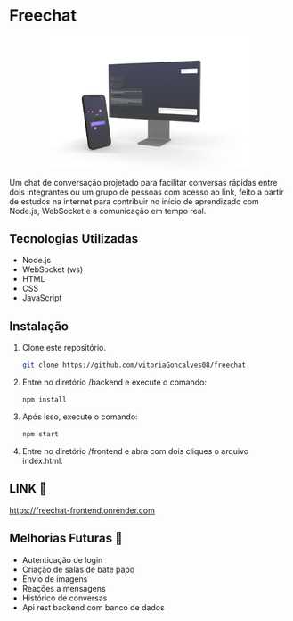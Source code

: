 # Freechat

<p align="center">
  <img alt="freechat" src="./frontend/images/readme.png" width="75%">
</p>

Um chat de conversação projetado para facilitar conversas rápidas entre dois integrantes ou um grupo de pessoas com acesso ao link, feito a partir de estudos na internet para contribuir no início de aprendizado com Node.js, WebSocket e a comunicação em tempo real.

## Tecnologias Utilizadas

- Node.js
- WebSocket (ws)
- HTML
- CSS
- JavaScript

## Instalação

1. Clone este repositório.
   ```bash
   git clone https://github.com/vitoriaGoncalves08/freechat
2. Entre no diretório /backend e execute o comando:
   ```bash
   npm install
3. Após isso, execute o comando:
   ```bash
   npm start
4. Entre no diretório /frontend e abra com dois cliques o arquivo index.html.

## LINK 🚀

https://freechat-frontend.onrender.com

## Melhorias Futuras 🚧

- Autenticação de login
- Criação de salas de bate papo
- Envio de imagens
- Reações a mensagens
- Histórico de conversas
- Api rest backend com banco de dados


